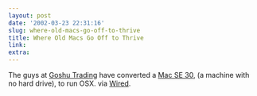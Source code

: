```yaml
---
layout: post
date: '2002-03-23 22:31:16'
slug: where-old-macs-go-off-to-thrive
title: Where Old Macs Go Off to Thrive
link: 
extra: 
---
```


The guys at [Goshu Trading](http://www.direct-world.com/) have converted a [Mac SE 30](http://www.nextro.com/Graphics/gifs/SE_30-OS%20X01.jpg), (a machine with no hard drive), to run OSX. via [Wired](http://www.wired.com/news/mac/0,2125,51231,00.html).